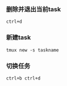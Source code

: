 ### 删除并退出当前task
```shell
ctrl+d
```

### 新建task
```shell
tmux new -s taskname
```

### 切换任务
```shell
ctrl+b ctrl+d
```